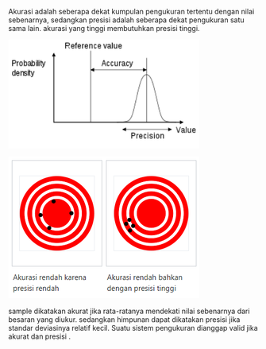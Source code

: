 Akurasi adalah seberapa dekat kumpulan pengukuran tertentu dengan nilai sebenarnya, sedangkan presisi adalah seberapa dekat pengukuran satu sama lain. akurasi yang tinggi membutuhkan presisi tinggi.

<img src="../../../../_resources/7f14670c2a4eb184fa8c499e430053c1.png" alt="7f14670c2a4eb184fa8c499e430053c1.png" width="385" height="219">

![12e1c75d594704e0cf80a8dd81997b81.png](../../../../_resources/12e1c75d594704e0cf80a8dd81997b81.png)

sample dikatakan akurat jika rata-ratanya mendekati nilai sebenarnya dari besaran yang diukur. sedangkan himpunan dapat dikatakan presisi jika standar deviasinya relatif kecil.
Suatu sistem pengukuran dianggap valid jika akurat dan presisi .